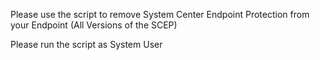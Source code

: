 Please use the script to remove System Center Endpoint Protection from your Endpoint (All Versions of the SCEP)

Please run the script as System User